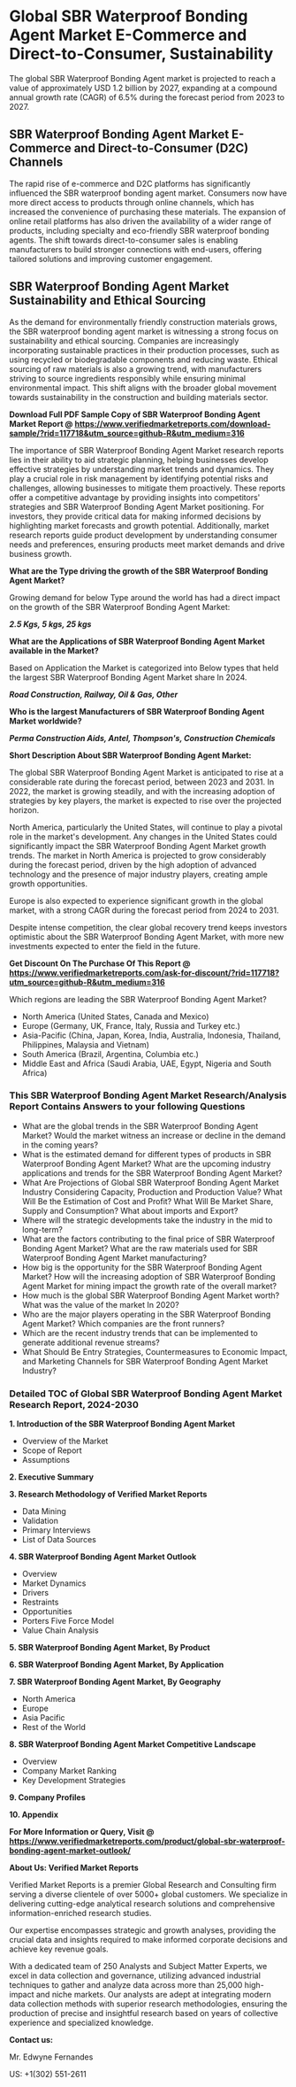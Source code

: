 <h1>Global SBR Waterproof Bonding Agent Market E-Commerce and Direct-to-Consumer, Sustainability</h1><p class=""><p>The global SBR Waterproof Bonding Agent market is projected to reach a value of approximately USD 1.2 billion by 2027, expanding at a compound annual growth rate (CAGR) of 6.5% during the forecast period from 2023 to 2027.</p><h2>SBR Waterproof Bonding Agent Market E-Commerce and Direct-to-Consumer (D2C) Channels</h2><p>The rapid rise of e-commerce and D2C platforms has significantly influenced the SBR waterproof bonding agent market. Consumers now have more direct access to products through online channels, which has increased the convenience of purchasing these materials. The expansion of online retail platforms has also driven the availability of a wider range of products, including specialty and eco-friendly SBR waterproof bonding agents. The shift towards direct-to-consumer sales is enabling manufacturers to build stronger connections with end-users, offering tailored solutions and improving customer engagement.</p><h2>SBR Waterproof Bonding Agent Market Sustainability and Ethical Sourcing</h2><p>As the demand for environmentally friendly construction materials grows, the SBR waterproof bonding agent market is witnessing a strong focus on sustainability and ethical sourcing. Companies are increasingly incorporating sustainable practices in their production processes, such as using recycled or biodegradable components and reducing waste. Ethical sourcing of raw materials is also a growing trend, with manufacturers striving to source ingredients responsibly while ensuring minimal environmental impact. This shift aligns with the broader global movement towards sustainability in the construction and building materials sector.</p></p><p class=""><strong>Download Full PDF Sample Copy of SBR Waterproof Bonding Agent Market Report @ <a href="https://www.verifiedmarketreports.com/download-sample/?rid=117718&utm_source=github-R&utm_medium=316" target="_blank">https://www.verifiedmarketreports.com/download-sample/?rid=117718&utm_source=github-R&utm_medium=316</a></strong></p><p>The importance of&nbsp;SBR Waterproof Bonding Agent Market research reports lies in their ability to aid strategic planning, helping businesses develop effective strategies by understanding market trends and dynamics. They play a crucial role in risk management by identifying potential risks and challenges, allowing businesses to mitigate them proactively. These reports offer a competitive advantage by providing insights into competitors' strategies and SBR Waterproof Bonding Agent Market positioning. For investors, they provide critical data for making informed decisions by highlighting market forecasts and growth potential. Additionally, market research reports guide product development by understanding consumer needs and preferences, ensuring products meet market demands and drive business growth.</p><p><strong>What are the&nbsp;Type driving the growth of the SBR Waterproof Bonding Agent Market?</strong></p><p id="" class="">Growing demand for below Type around the world has had a direct impact on the growth of the SBR Waterproof Bonding Agent Market:</p><p class=""><em><strong>2.5 Kgs, 5 kgs, 25 kgs</strong></em></p><p class=""><strong>What are the&nbsp;Applications&nbsp;of SBR Waterproof Bonding Agent Market available in the Market?</strong></p><p id="" class="">Based on Application the Market is categorized into Below types that held the largest SBR Waterproof Bonding Agent Market share In 2024.</p><p class=""><em><strong>Road Construction, Railway, Oil & Gas, Other</strong></em></p><p class=""><strong>Who is the largest Manufacturers of SBR Waterproof Bonding Agent Market worldwide?</strong></p><p><em><strong>Perma Construction Aids, Antel, Thompson's, Construction Chemicals</strong></em></p><p id="" class=""><strong>Short Description About SBR Waterproof Bonding Agent Market:</strong></p><p>The global SBR Waterproof Bonding Agent Market is anticipated to rise at a considerable rate during the forecast period, between 2023 and 2031. In 2022, the market is growing steadily, and with the increasing adoption of strategies by key players, the market is expected to rise over the projected horizon.</p><p>North America, particularly the United States, will continue to play a pivotal role in the market's development. Any changes in the United States could significantly impact the SBR Waterproof Bonding Agent Market growth trends. The market in North America is projected to grow considerably during the forecast period, driven by the high adoption of advanced technology and the presence of major industry players, creating ample growth opportunities.</p><p>Europe is also expected to experience significant growth in the global market, with a strong CAGR during the forecast period from 2024 to 2031.</p><p>Despite intense competition, the clear global recovery trend keeps investors optimistic about the SBR Waterproof Bonding Agent Market, with more new investments expected to enter the field in the future.</p><p id="" class=""><strong>Get Discount On The Purchase Of This Report @ <a href="https://www.verifiedmarketreports.com/ask-for-discount/?rid=117718?utm_source=github-R&utm_medium=316" target="_blank">https://www.verifiedmarketreports.com/ask-for-discount/?rid=117718?utm_source=github-R&utm_medium=316</a></strong></p><p class="">Which regions are leading the SBR Waterproof Bonding Agent Market?</p><ul><li>North America (United States, Canada and Mexico)</li><li>Europe (Germany, UK, France, Italy, Russia and Turkey etc.)</li><li>Asia-Pacific (China, Japan, Korea, India, Australia, Indonesia, Thailand, Philippines, Malaysia and Vietnam)</li><li>South America (Brazil, Argentina, Columbia etc.)</li><li>Middle East and Africa (Saudi Arabia, UAE, Egypt, Nigeria and South Africa)</li></ul><h3 id="" class="">This SBR Waterproof Bonding Agent Market Research/Analysis Report Contains Answers to your following Questions</h3><ul><li>What are the global trends in the SBR Waterproof Bonding Agent Market? Would the market witness an increase or decline in the demand in the coming years?</li><li>What is the estimated demand for different types of products in SBR Waterproof Bonding Agent Market? What are the upcoming industry applications and trends for the SBR Waterproof Bonding Agent Market?</li><li>What Are Projections of Global SBR Waterproof Bonding Agent Market Industry Considering Capacity, Production and Production Value? What Will Be the Estimation of Cost and Profit? What Will Be Market Share, Supply and Consumption? What about imports and Export?</li><li>Where will the strategic developments take the industry in the mid to long-term?</li><li>What are the factors contributing to the final price of SBR Waterproof Bonding Agent Market? What are the raw materials used for SBR Waterproof Bonding Agent Market manufacturing?</li><li>How big is the opportunity for the SBR Waterproof Bonding Agent Market? How will the increasing adoption of SBR Waterproof Bonding Agent Market for mining impact the growth rate of the overall market?</li><li>How much is the global SBR Waterproof Bonding Agent Market worth? What was the value of the market In 2020?</li><li>Who are the major players operating in the SBR Waterproof Bonding Agent Market? Which companies are the front runners?</li><li>Which are the recent industry trends that can be implemented to generate additional revenue streams?</li><li>What Should Be Entry Strategies, Countermeasures to Economic Impact, and Marketing Channels for SBR Waterproof Bonding Agent Market Industry?</li></ul><h3 id="" class="">Detailed TOC of Global SBR Waterproof Bonding Agent Market Research Report, 2024-2030</h3><p id="" class=""><strong>1. Introduction of the SBR Waterproof Bonding Agent Market</strong></p><ul><li>Overview of the Market</li><li>Scope of Report</li><li>Assumptions</li></ul><p id="" class=""><strong>2. Executive Summary</strong></p><p id="" class=""><strong>3. Research Methodology of Verified Market Reports</strong></p><ul><li>Data Mining</li><li>Validation</li><li>Primary Interviews</li><li>List of Data Sources</li></ul><p id="" class=""><strong>4. SBR Waterproof Bonding Agent Market Outlook</strong></p><ul><li>Overview</li><li>Market Dynamics</li><li>Drivers</li><li>Restraints</li><li>Opportunities</li><li>Porters Five Force Model</li><li>Value Chain Analysis</li></ul><p id="" class=""><strong>5. SBR Waterproof Bonding Agent Market, By Product</strong></p><p id="" class=""><strong>6. SBR Waterproof Bonding Agent Market, By Application</strong></p><p id="" class=""><strong>7. SBR Waterproof Bonding Agent Market, By Geography</strong></p><ul><li>North America</li><li>Europe</li><li>Asia Pacific</li><li>Rest of the World</li></ul><p id="" class=""><strong>8. SBR Waterproof Bonding Agent Market Competitive Landscape</strong></p><ul><li>Overview</li><li>Company Market Ranking</li><li>Key Development Strategies</li></ul><p id="" class=""><strong>9. Company Profiles</strong></p><p id="" class=""><strong>10. Appendix</strong></p><p id="" class=""><strong>For More Information or Query, Visit @ <a href="https://www.verifiedmarketreports.com/product/global-sbr-waterproof-bonding-agent-market-outlook/" target="_blank">https://www.verifiedmarketreports.com/product/global-sbr-waterproof-bonding-agent-market-outlook/</a></strong></p><p id="" class=""><strong>About Us: Verified Market Reports</strong></p><p id="" class="">Verified Market Reports is a premier Global Research and Consulting firm serving a diverse clientele of over 5000+ global customers. We specialize in delivering cutting-edge analytical research solutions and comprehensive information-enriched research studies.</p><p id="" class="">Our expertise encompasses strategic and growth analyses, providing the crucial data and insights required to make informed corporate decisions and achieve key revenue goals.</p><p id="" class="">With a dedicated team of 250 Analysts and Subject Matter Experts, we excel in data collection and governance, utilizing advanced industrial techniques to gather and analyze data across more than 25,000 high-impact and niche markets. Our analysts are adept at integrating modern data collection methods with superior research methodologies, ensuring the production of precise and insightful research based on years of collective experience and specialized knowledge.</p><p id="" class=""><strong>Contact us:</strong></p><p id="" class="">Mr. Edwyne Fernandes</p><p id="" class="">US: +1(302) 551-2611</p>